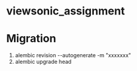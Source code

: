 # viewsonic_assignment

# Migration
1. alembic revision --autogenerate -m "xxxxxxx"
2. alembic upgrade head
